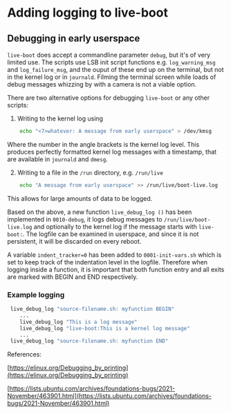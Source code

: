 # Adding logging to live-boot

## Debugging in early userspace

`live-boot` does accept a commandline parameter `debug`, but it's of very 
limited use. The scripts use LSB init script functions e.g. 
`log_warning_msg` and `log_failure_msg`, and the ouput of these end up on the 
terminal, but not in the kernel log or in `journald`. Filming the terminal 
screen while loads of debug messages whizzing by with a camera is not a viable 
option.

There are two alternative options for debugging `live-boot` or any other 
scripts:

1. Writing to the kernel log using
```bash
    echo "<7>whatever: A message from early userspace" > /dev/kmsg
```
Where the number in the angle brackets is the kernel log level. This produces 
perfectly formatted kernel log messages with a timestamp, that are available 
in `journald` and `dmesg`.

2. Writing to a file in the `/run` directory, e.g. `/run/live` 
```bash
    echo "A message from early userspace" >> /run/live/boot-live.log
```
This allows for large amounts of data to be logged.

Based on the above, a new function `live_debug_log ()` has been implemented in 
`0010-debug`, it logs debug messages to `/run/live/boot-live.log` and optionally 
to the kernel log if the message starts with `live-boot:`. The logfile can 
be examined in userspace, and since it is not persistent, it will be discarded 
on every reboot.

A variable `indent_tracker=0` has been added to `0001-init-vars.sh` which is 
set to keep track of the indentation level in the logfile. Therefore when 
logging inside a function, it is important that both function entry and all 
exits are marked with BEGIN and END respectively.

### Example logging

```bash
 live_debug_log "source-filename.sh: myfunction BEGIN"
    ...
    live_debug_log "This is a log message"
    live_debug_log "live-boot:This is a kernel log message"
    ...
 live_debug_log "source-filename.sh: myfunction END"
```



References:

[https://elinux.org/Debugging_by_printing](https://elinux.org/Debugging_by_printing)

[https://lists.ubuntu.com/archives/foundations-bugs/2021-November/463901.html](https://lists.ubuntu.com/archives/foundations-bugs/2021-November/463901.html)
